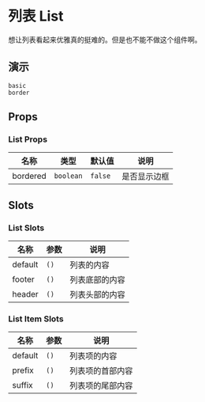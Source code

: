 # 列表 List

想让列表看起来优雅真的挺难的。但是也不能不做这个组件啊。

<!--single-column-->

## 演示

```demo
basic
border
```

## Props

### List Props

| 名称     | 类型      | 默认值  | 说明         |
| -------- | --------- | ------- | ------------ |
| bordered | `boolean` | `false` | 是否显示边框 |

## Slots

### List Slots

| 名称    | 参数 | 说明           |
| ------- | ---- | -------------- |
| default | `()` | 列表的内容     |
| footer  | `()` | 列表底部的内容 |
| header  | `()` | 列表头部的内容 |

### List Item Slots

| 名称    | 参数 | 说明             |
| ------- | ---- | ---------------- |
| default | `()` | 列表项的内容     |
| prefix  | `()` | 列表项的首部内容 |
| suffix  | `()` | 列表项的尾部内容 |
